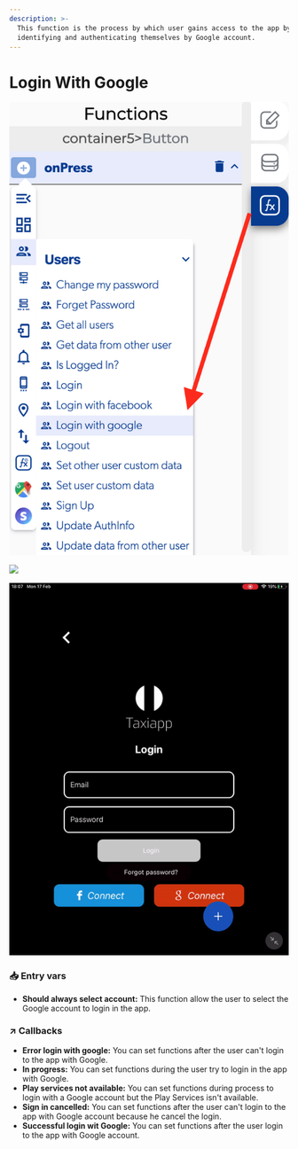 ```yaml
---
description: >-
  This function is the process by which user gains access to the app by
  identifying and authenticating themselves by Google account.
---
```


# Login With Google

![](../../../.gitbook/assets/captura-de-pantalla-2020-02-10-a-la-s-11.05.03.png)

![](../../../.gitbook/assets/ezgif.com-video-to-gif-15%20%281%29.gif)

![](../../../.gitbook/assets/ezgif.com-video-to-gif-17.gif)

###  <a id="entry-vars"></a>

### 📥 Entry vars <a id="entry-vars"></a>

* **Should always select account:** This function allow the user to select the Google account to login in the app.

### ↗ Callbacks <a id="entry-vars"></a>

* **Error login with google:** You can set functions after the user can't login to the app with Google.
* **In progress:** You can set functions during the user try to login in the app with Google.
* **Play services not available:** You can set functions during process to login with a Google account but the Play Services isn't available.
* **Sign in cancelled:** You can set functions after the user can't login to the app with Google account because he cancel the login.
* **Successful login wit Google:** You can set functions after the user login to the app with Google account.

